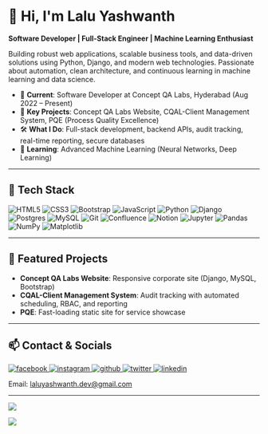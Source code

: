 # 👋 Hi, I'm Lalu Yashwanth

**Software Developer | Full-Stack Engineer | Machine Learning Enthusiast**

Building robust web applications, scalable business tools, and data-driven solutions using Python, Django, and modern web technologies. Passionate about automation, clean architecture, and continuous learning in machine learning and data science.

- 🏢 **Current**: Software Developer at Concept QA Labs, Hyderabad (Aug 2022 – Present)
- 🚀 **Key Projects**: Concept QA Labs Website, CQAL-Client Management System, PQE (Process Quality Excellence)
- 🛠️ **What I Do**: Full-stack development, backend APIs, audit tracking, real-time reporting, secure databases
- 📖 **Learning**: Advanced Machine Learning (Neural Networks, Deep Learning)

---

## 🧰 Tech Stack

![HTML5](https://img.shields.io/badge/html5-%23E34F26.svg?style=for-the-badge&logo=html5&logoColor=white)
![CSS3](https://img.shields.io/badge/css3-%231572B6.svg?style=for-the-badge&logo=css3&logoColor=white)
![Bootstrap](https://img.shields.io/badge/bootstrap-%23563D7C.svg?style=for-the-badge&logo=bootstrap&logoColor=white)
![JavaScript](https://img.shields.io/badge/javascript-%23F7DF1E.svg?style=for-the-badge&logo=javascript&logoColor=black)
![Python](https://img.shields.io/badge/python-3670A0?style=for-the-badge&logo=python&logoColor=ffdd54)
![Django](https://img.shields.io/badge/django-%23092E20.svg?style=for-the-badge&logo=django&logoColor=white)
![Postgres](https://img.shields.io/badge/postgres-%23316192.svg?style=for-the-badge&logo=postgresql&logoColor=white)
![MySQL](https://img.shields.io/badge/mysql-%2300f.svg?style=for-the-badge&logo=mysql&logoColor=white)
![Git](https://img.shields.io/badge/Git-fc6d26?style=for-the-badge&logo=git&logoColor=white)
![Confluence](https://img.shields.io/badge/confluence-%23172BF4.svg?style=for-the-badge&logo=confluence&logoColor=white)
![Notion](https://img.shields.io/badge/Notion-%23000000.svg?style=for-the-badge&logo=notion&logoColor=white)
![Jupyter](https://img.shields.io/badge/Jupyter%20Notebooks-F37626?style=for-the-badge&logo=Jupyter&logoColor=white)
![Pandas](https://img.shields.io/badge/pandas-%23150458.svg?style=for-the-badge&logo=pandas&logoColor=white)
![NumPy](https://img.shields.io/badge/numpy-%23013243.svg?style=for-the-badge&logo=numpy&logoColor=white)
![Matplotlib](https://img.shields.io/badge/Matplotlib-%23ffffff.svg?style=for-the-badge&logo=Matplotlib&logoColor=black)

---

## 🌟 Featured Projects

- **Concept QA Labs Website**: Responsive corporate site (Django, MySQL, Bootstrap)
- **CQAL-Client Management System**: Audit tracking with automated scheduling, RBAC, and reporting
- **PQE**: Fast-loading static site for service showcase

---

## 📫 Contact & Socials

<div>
<a href="https://www.facebook.com/LaluYashwanth" target="blank">
<img src="https://img.shields.io/badge/facebook-%232E87FB.svg?&style=for-the-badge&logo=facebook&logoColor=white" alt=facebook />
</a>
<a href="https://www.instagram.com/lalu_yashwanth/" target="_blank">
<img src="https://img.shields.io/badge/instagram-%23000000.svg?&style=for-the-badge&logo=instagram&logoColor=white" alt=instagram />
</a>
<a href="https://github.com/G-Laluyashwanth" target="_blank">
<img src="https://img.shields.io/badge/github-%2324292e.svg?&style=for-the-badge&logo=github&logoColor=white" alt=github />
</a>
<a href="https://twitter.com/YashwanthLalu" target="_blank">
<img src="https://img.shields.io/badge/twitter-%2300acee.svg?&style=for-the-badge&logo=twitter&logoColor=white" alt=twitter />
</a>
<a href="https://linkedin.com/in/laluyashwanth" target="_blank">
<img src="https://img.shields.io/badge/linkedin-%231E77B5.svg?&style=for-the-badge&logo=linkedin&logoColor=white" alt=linkedin />
</a>  
</div>

Email: [laluyashwanth.dev@gmail.com](mailto:laluyashwanth.dev@gmail.com)

---

[![](https://quotes-github-readme.vercel.app/api?type=horizontal&theme=radical)](https://github.com/G-Laluyashwanth)

[![](https://visitcount.itsvg.in/api?id=G-Laluyashwanth&icon=0&color=0)](https://visitcount.itsvg.in)
